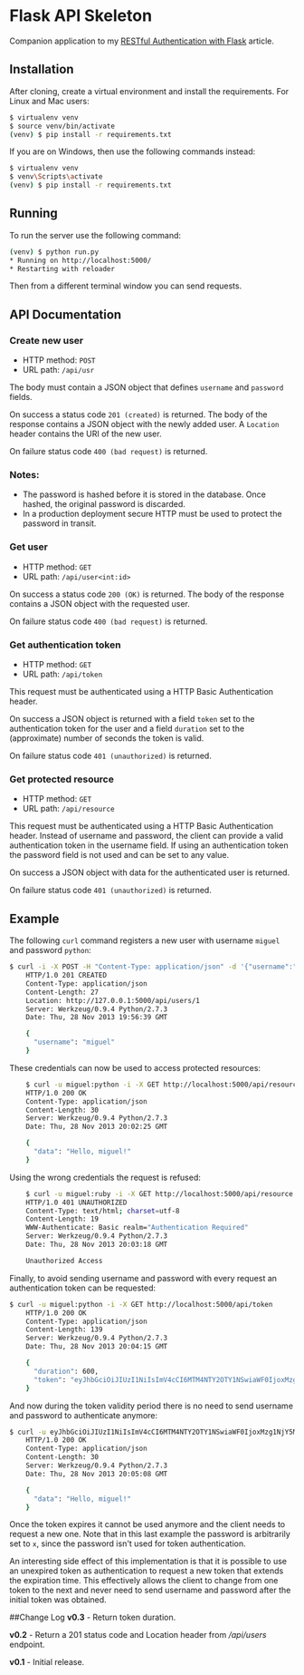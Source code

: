 # Flask API Skeleton
Companion application to my [RESTful Authentication with Flask](http://blog.miguelgrinberg.com/post/restful-authentication-with-flask) article.

## Installation
After cloning, create a virtual environment and install the requirements. For Linux and Mac users:

```sh
$ virtualenv venv
$ source venv/bin/activate
(venv) $ pip install -r requirements.txt
```
If you are on Windows, then use the following commands instead:
```sh
$ virtualenv venv
$ venv\Scripts\activate
(venv) $ pip install -r requirements.txt
```
## Running
To run the server use the following command:
```sh
(venv) $ python run.py
* Running on http://localhost:5000/
* Restarting with reloader
```
Then from a different terminal window you can send requests.

## API Documentation
### Create new user
- HTTP method: `POST`
- URL path: `/api/usr`

The body must contain a JSON object that defines `username` and `password` fields.

On success a status code `201 (created)` is returned. The body of the response contains a JSON object with the newly added user. A `Location` header contains the URI of the new user.

On failure status code `400 (bad request)` is returned.
### Notes:
- The password is hashed before it is stored in the database. Once hashed, the original password is discarded.
- In a production deployment secure HTTP must be used to protect the password in transit.

### Get user
- HTTP method: `GET`
- URL path: `/api/user<int:id>`

On success a status code `200 (OK)` is returned. The body of the response contains a JSON object with the requested user.

On failure status code `400 (bad request)` is returned.

### Get authentication token
- HTTP method: `GET`
- URL path: `/api/token`

This request must be authenticated using a HTTP Basic Authentication header.

On success a JSON object is returned with a field `token` set to the authentication token for the user and a field `duration` set to the (approximate) number of seconds the token is valid.

On failure status code `401 (unauthorized)` is returned.

### Get protected resource
- HTTP method: `GET`
- URL path: `/api/resource`
 
This request must be authenticated using a HTTP Basic Authentication header. Instead of username and password, the client can provide a valid authentication token in the username field. If using an authentication token the password field is not used and can be set to any value.

On success a JSON object with data for the authenticated user is returned.

On failure status code `401 (unauthorized)` is returned.

## Example
The following `curl` command registers a new user with username `miguel` and password `python`:
```sh
$ curl -i -X POST -H "Content-Type: application/json" -d '{"username":"miguel","password":"python"}' http://127.0.0.1:5000/api/users
    HTTP/1.0 201 CREATED
    Content-Type: application/json
    Content-Length: 27
    Location: http://127.0.0.1:5000/api/users/1
    Server: Werkzeug/0.9.4 Python/2.7.3
    Date: Thu, 28 Nov 2013 19:56:39 GMT

    {
      "username": "miguel"
    }
```
These credentials can now be used to access protected resources:
```sh
    $ curl -u miguel:python -i -X GET http://localhost:5000/api/resource
    HTTP/1.0 200 OK
    Content-Type: application/json
    Content-Length: 30
    Server: Werkzeug/0.9.4 Python/2.7.3
    Date: Thu, 28 Nov 2013 20:02:25 GMT

    {
      "data": "Hello, miguel!"
    }
```
Using the wrong credentials the request is refused:
```sh
    $ curl -u miguel:ruby -i -X GET http://localhost:5000/api/resource
    HTTP/1.0 401 UNAUTHORIZED
    Content-Type: text/html; charset=utf-8
    Content-Length: 19
    WWW-Authenticate: Basic realm="Authentication Required"
    Server: Werkzeug/0.9.4 Python/2.7.3
    Date: Thu, 28 Nov 2013 20:03:18 GMT

    Unauthorized Access
```
Finally, to avoid sending username and password with every request an authentication token can be requested:
```sh
$ curl -u miguel:python -i -X GET http://localhost:5000/api/token
    HTTP/1.0 200 OK
    Content-Type: application/json
    Content-Length: 139
    Server: Werkzeug/0.9.4 Python/2.7.3
    Date: Thu, 28 Nov 2013 20:04:15 GMT

    {
      "duration": 600,
      "token": "eyJhbGciOiJIUzI1NiIsImV4cCI6MTM4NTY2OTY1NSwiaWF0IjoxMzg1NjY5MDU1fQ.eyJpZCI6MX0.XbOEFJkhjHJ5uRINh2JA1BPzXjSohKYDRT472wGOvjc"
    }
```
And now during the token validity period there is no need to send username and password to authenticate anymore:
```sh
$ curl -u eyJhbGciOiJIUzI1NiIsImV4cCI6MTM4NTY2OTY1NSwiaWF0IjoxMzg1NjY5MDU1fQ.eyJpZCI6MX0.XbOEFJkhjHJ5uRINh2JA1BPzXjSohKYDRT472wGOvjc:x -i -X GET http://localhost:5000/api/resource
    HTTP/1.0 200 OK
    Content-Type: application/json
    Content-Length: 30
    Server: Werkzeug/0.9.4 Python/2.7.3
    Date: Thu, 28 Nov 2013 20:05:08 GMT

    {
      "data": "Hello, miguel!"
    }
```
Once the token expires it cannot be used anymore and the client needs to request a new one. Note that in this last example the password is arbitrarily set to `x`, since the password isn't used for token authentication.

An interesting side effect of this implementation is that it is possible to use an unexpired token as authentication to request a new token that extends the expiration time. This effectively allows the client to change from one token to the next and never need to send username and password after the initial token was obtained.

##Change Log
**v0.3** - Return token duration.

**v0.2** - Return a 201 status code and Location header from */api/users* endpoint.

**v0.1** - Initial release.
